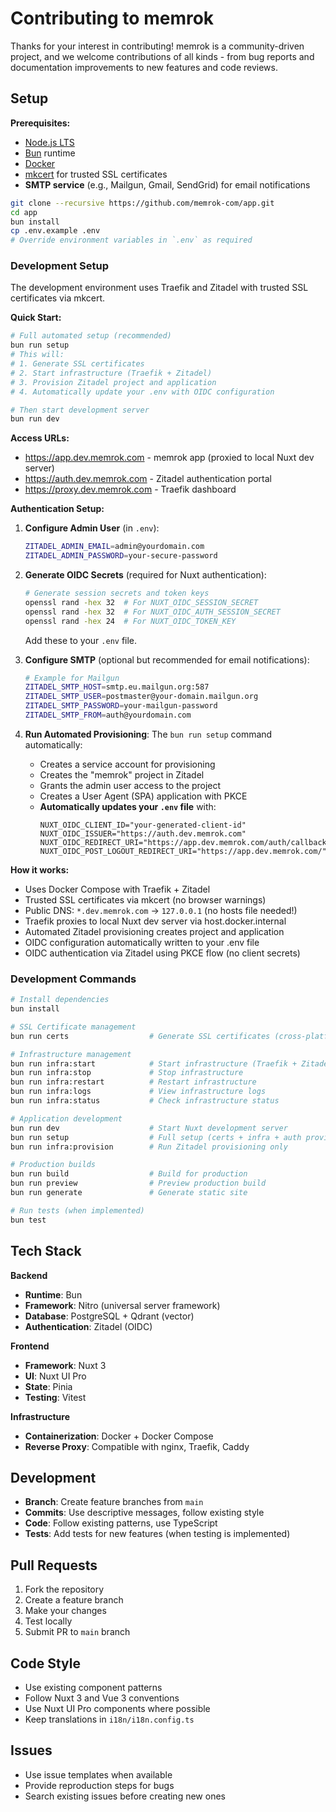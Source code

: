 # Contributing to memrok

Thanks for your interest in contributing! memrok is a community-driven project, and we welcome contributions of all kinds - from bug reports and documentation improvements to new features and code reviews.

## Setup

**Prerequisites:**
- [Node.js LTS](https://nodejs.org/) 
- [Bun](https://bun.sh/) runtime
- [Docker](https://docs.docker.com/get-docker/)
- [mkcert](https://mkcert.dev) for trusted SSL certificates
- **SMTP service** (e.g., Mailgun, Gmail, SendGrid) for email notifications

```bash
git clone --recursive https://github.com/memrok-com/app.git
cd app
bun install
cp .env.example .env
# Override environment variables in `.env` as required
```

### Development Setup

The development environment uses Traefik and Zitadel with trusted SSL certificates via mkcert.

**Quick Start:**
```bash
# Full automated setup (recommended)
bun run setup
# This will:
# 1. Generate SSL certificates
# 2. Start infrastructure (Traefik + Zitadel) 
# 3. Provision Zitadel project and application
# 4. Automatically update your .env with OIDC configuration

# Then start development server
bun run dev
```

**Access URLs:**
- https://app.dev.memrok.com - memrok app (proxied to local Nuxt dev server)
- https://auth.dev.memrok.com - Zitadel authentication portal  
- https://proxy.dev.memrok.com - Traefik dashboard

**Authentication Setup:**

1. **Configure Admin User** (in `.env`):
   ```bash
   ZITADEL_ADMIN_EMAIL=admin@yourdomain.com
   ZITADEL_ADMIN_PASSWORD=your-secure-password
   ```

2. **Generate OIDC Secrets** (required for Nuxt authentication):
   ```bash
   # Generate session secrets and token keys
   openssl rand -hex 32  # For NUXT_OIDC_SESSION_SECRET
   openssl rand -hex 32  # For NUXT_OIDC_AUTH_SESSION_SECRET  
   openssl rand -hex 24  # For NUXT_OIDC_TOKEN_KEY
   ```
   Add these to your `.env` file.

3. **Configure SMTP** (optional but recommended for email notifications):
   ```bash
   # Example for Mailgun
   ZITADEL_SMTP_HOST=smtp.eu.mailgun.org:587
   ZITADEL_SMTP_USER=postmaster@your-domain.mailgun.org
   ZITADEL_SMTP_PASSWORD=your-mailgun-password
   ZITADEL_SMTP_FROM=auth@yourdomain.com
   ```

4. **Run Automated Provisioning**:
   The `bun run setup` command automatically:
   - Creates a service account for provisioning
   - Creates the "memrok" project in Zitadel
   - Grants the admin user access to the project
   - Creates a User Agent (SPA) application with PKCE
   - **Automatically updates your `.env` file** with:
     ```
     NUXT_OIDC_CLIENT_ID="your-generated-client-id"
     NUXT_OIDC_ISSUER="https://auth.dev.memrok.com"
     NUXT_OIDC_REDIRECT_URI="https://app.dev.memrok.com/auth/callback"
     NUXT_OIDC_POST_LOGOUT_REDIRECT_URI="https://app.dev.memrok.com/"
     ```

**How it works:**
- Uses Docker Compose with Traefik + Zitadel
- Trusted SSL certificates via mkcert (no browser warnings)
- Public DNS: `*.dev.memrok.com` → `127.0.0.1` (no hosts file needed!)
- Traefik proxies to local Nuxt dev server via host.docker.internal
- Automated Zitadel provisioning creates project and application
- OIDC configuration automatically written to your .env file
- OIDC authentication via Zitadel using PKCE flow (no client secrets)


### Development Commands

```bash
# Install dependencies
bun install

# SSL Certificate management
bun run certs                  # Generate SSL certificates (cross-platform TypeScript)

# Infrastructure management  
bun run infra:start            # Start infrastructure (Traefik + Zitadel)
bun run infra:stop             # Stop infrastructure
bun run infra:restart          # Restart infrastructure
bun run infra:logs             # View infrastructure logs
bun run infra:status           # Check infrastructure status

# Application development
bun run dev                    # Start Nuxt development server
bun run setup                  # Full setup (certs + infra + auth provisioning)
bun run infra:provision        # Run Zitadel provisioning only

# Production builds
bun run build                  # Build for production
bun run preview                # Preview production build
bun run generate               # Generate static site

# Run tests (when implemented)
bun test
```

## Tech Stack

**Backend**
- **Runtime**: Bun
- **Framework**: Nitro (universal server framework)
- **Database**: PostgreSQL + Qdrant (vector)
- **Authentication**: Zitadel (OIDC)

**Frontend**
- **Framework**: Nuxt 3
- **UI**: Nuxt UI Pro
- **State**: Pinia
- **Testing**: Vitest

**Infrastructure**
- **Containerization**: Docker + Docker Compose
- **Reverse Proxy**: Compatible with nginx, Traefik, Caddy

## Development

- **Branch**: Create feature branches from `main`
- **Commits**: Use descriptive messages, follow existing style
- **Code**: Follow existing patterns, use TypeScript
- **Tests**: Add tests for new features (when testing is implemented)

## Pull Requests

1. Fork the repository
2. Create a feature branch
3. Make your changes
4. Test locally
5. Submit PR to `main` branch

## Code Style

- Use existing component patterns
- Follow Nuxt 3 and Vue 3 conventions
- Use Nuxt UI Pro components where possible
- Keep translations in `i18n/i18n.config.ts`

## Issues

- Use issue templates when available
- Provide reproduction steps for bugs
- Search existing issues before creating new ones